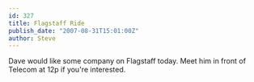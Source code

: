 ```yaml
---
id: 327
title: Flagstaff Ride
publish_date: "2007-08-31T15:01:00Z"
author: Steve
---
```

Dave would like some company on Flagstaff today. Meet him in front of Telecom at 12p if you're interested.
